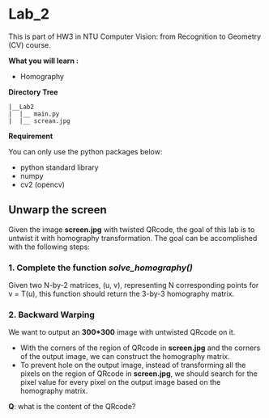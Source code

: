 ﻿# Lab_2 

This is part of HW3 in NTU Computer Vision: from Recognition to Geometry (CV) course.

**What you will learn :**
- Homography


**Directory Tree**
```
|__Lab2
|  |__ main.py
|  |__ screan.jpg
```

**Requirement**

You can only use the python packages below:
 - python standard library
 - numpy
 - cv2 (opencv)

## Unwarp the screen

Given the image **screen.jpg** with twisted QRcode, the goal of this lab is to untwist it with homography transformation. The goal can be accomplished with the following steps:

### 1. Complete the function *solve_homography()*

Given two N-by-2 matrices, (u, v), representing N corresponding points for v = T(u), this function should return the 3-by-3 homography matrix.

### 2. Backward Warping

We want to output an **300\*300** image with untwisted QRcode on it. 

- With the corners of the region of QRcode in **screen.jpg** and the corners of the output image, we can construct the homography matrix. 
- To prevent hole on the output image, instead of transforming all the pixels on the region of QRcode in **screen.jpg**, we should search for the pixel value for every pixel on the output image based on the homography matrix. 

**Q**: what is the content of the QRcode?

